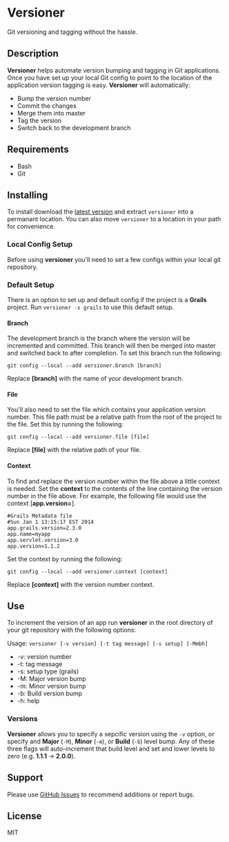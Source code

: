 Versioner
=========

Git versioning and tagging without the hassle.

## Description

**Versioner** helps automate version bumping and tagging in Git applications. Once you have set up your local Git config to point to the location of the application version tagging is easy. **Versioner** will automatically:

- Bump the version number
- Commit the changes
- Merge them into master
- Tag the version
- Switch back to the development branch

## Requirements

- Bash
- Git

## Installing

To install download the [latest version](https://github.com/TheConnMan/Versioner/archive/master.zip) and extract `versioner` into a permanant location. You can also move `versioner` to a location in your path for convenience.

### Local Config Setup

Before using **versioner** you'll need to set a few configs within your local git repository.

### Default Setup

There is an option to set up and default config if the project is a **Grails** project. Run `versioner -s grails` to use this default setup.

#### Branch

The development branch is the branch where the version will be incremented and committed. This branch will then be merged into master and switched back to after completion. To set this branch run the following:

```
git config --local --add versioner.branch [branch]
```

Replace **[branch]** with the name of your development branch.

#### File

You'll also need to set the file which contains your application version number. This file path must be a relative path from the root of the project to the file. Set this by running the following:

```
git config --local --add versioner.file [file]
```

Replace **[file]** with the relative path of your file.

#### Context

To find and replace the version number within the file above a little context is needed. Set the **context** to the contents of the line containing the version number in the file above. For example, the following file would use the context [**app.version=**].

```
#Grails Metadata file
#Sun Jan 1 13:15:17 EST 2014
app.grails.version=2.3.0
app.name=myapp
app.servlet.version=3.0
app.version=1.1.2
```

Set the context by running the following:

```
git config --local --add versioner.context [context]
```

Replace **[context]** with the version number context.

## Use

To increment the version of an app run **versioner** in the root directory of your git repository with the following options:

Usage: `versioner [-v version] [-t tag message] [-s setup] [-Mmbh]`
- -v: version number
- -t: tag message
- -s: setup type (grails)
- -M: Major version bump
- -m: Minor version bump
- -b: Build version bump
- -h: help

### Versions

**Versioner** allows you to specify a sepcific version using the `-v` option, or specify and **Major** (`-M`), **Minor** (`-m`), or **Build** (`-b`) level bump. Any of these three flags will auto-increment that build level and set and lower levels to zero (e.g. **1.1.1** -> **2.0.0**).

## Support

Please use [GitHub Issues](https://github.com/TheConnMan/Versioner.git) to recommend additions or report bugs.

## License

MIT